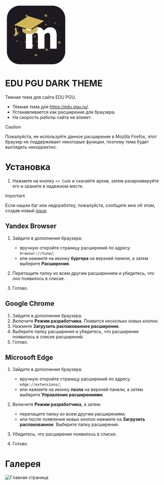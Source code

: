 <img src="./assets/project.png" height="200px" align="center"></img>

# EDU PGU DARK THEME

Темная тема для сайта EDU PGU.

- Тёмная тема для https://edu.pgu.ru/.
- Устанавливается как расширение для браузера.
- На скорость работы сайта не влияет.

> [!CAUTION]
> Пожалуйста, не используйте данное расширение в Mozilla Firefox, этот браузер не поддерживает некоторые функции, поэтому тема будет выглядеть некорректно.

# Установка

1. Нажмите на кнопку `<> Code` и скачайте архив, затем разархивируйте его и храните в надежном месте.

> [!IMPORTANT]
> Если нашли баг или недоработку, пожалуйста, сообщите мне об этом, создав новый [issue](https://github.com/piscopancer/edu-pgu-dark-theme/issues/new).

## Yandex Browser

1. Зайдите в дополнения браузера:

   - вручную откройте страницу расширений по адресу `browser://tune/`;
   - или нажмите на иконку **бургера** на верхней панели, а затем выберите **Расширения**.

2. Перетащите папку ко всем другим расширениям и убедитесь, что оно появилось в списке.
3. Готово.

## Google Chrome

1. Зайдите в дополнения браузера.
2. Включите **Режим разработчика**. Появится несколько новых кнопок.
3. Нажмите **Загрузить распакованное расширение**.
4. Выберите папку расширения и убедитесь, что расширение появилось в списке расширений.
5. Готово.

## Microsoft Edge

1. Зайдите в дополнения браузера:

   - вручную откройте страницу расширений по адресу `edge://extensions/`;
   - или нажмите на иконку **пазла** на верхней панели, а затем выберите **Управление расширениями**.

2. Включите **Режим разработчика**, а затем:

   - перетащите папку ко всем другим расширениям;
   - или после появления новых кнопок нажмите на **Загрузить распакованное**. Выберите папку расширения.

3. Убедитесь, что расширение появилось в списке.
4. Готово.

# Галерея

![Главная страница](https://imgur.com/pj1deT8.png)

